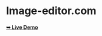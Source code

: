 # Image-editor.com

<a href="https://sameerreddy213.github.io/Image-editor.com/"><strong>➥ Live Demo</strong></a>

